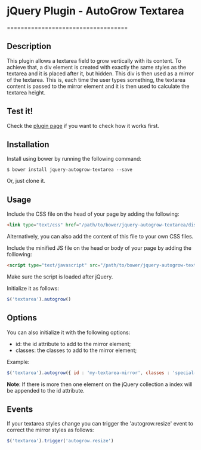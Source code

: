 # jQuery Plugin - AutoGrow Textarea
===================================

## Description

This plugin allows a textarea field to grow vertically with its content. To achieve that, a div element is created with exactly the same styles as the textarea and it is placed after it, but hidden. This div is then used as a mirror of the textarea. This is, each time the user types something, the textarea content is passed to the mirror element and it is then used to calculate the textarea height.

## Test it!

Check the [plugin page](http://bensampaio.github.io/jquery.autogrow) if you want to check how it works first.

## Installation

Install using bower by running the following command:

`$ bower install jquery-autogrow-textarea --save`

Or, just clone it.

## Usage

Include the CSS file on the head of your page by adding the following:

```html
<link type="text/css" href="/path/to/bower/jquery-autogrow-textarea/dist/jquery.autogrow.min.css" rel="stylesheet">
```

Alternatively, you can also add the content of this file to your own CSS files.

Include the minified JS file on the head or body of your page by adding the folllowing:

```html
<script type="text/javascript" src="/path/to/bower/jquery-autogrow-textarea/dist/jquery.autogrow.min.js"></script>
```

Make sure the script is loaded after jQuery.

Initialize it as follows:

```javascript
$('textarea').autogrow()
```

## Options

You can also initialize it with the following options:

- id: the id attribute to add to the mirror element;
- classes: the classes to add to the mirror element;

Example:

```javascript
$('textarea').autogrow({ id : 'my-textarea-mirror', classes : 'special-textarea-mirror' })
```

**Note**: If there is more then one element on the jQuery collection a index will be appended to the id attribute.

## Events

If your textarea styles change you can trigger the 'autogrow.resize' event to correct the mirror styles as follows:

```javascript
$('textarea').trigger('autogrow.resize')
```
